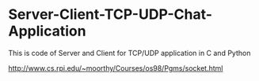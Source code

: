 # Server-Client-TCP-UDP-Chat-Application
This is code of Server and Client for TCP/UDP application in C and Python  

http://www.cs.rpi.edu/~moorthy/Courses/os98/Pgms/socket.html
